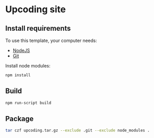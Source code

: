 # Upcoding site

## Install requirements

To use this template, your computer needs:

- [NodeJS](https://nodejs.org/en/)
- [Git](https://git-scm.com/)

Install node modules:

```bash
npm install
```

## Build

```bash
npm run-script build
```

## Package

```bash
tar czf upcoding.tar.gz --exclude .git --exclude node_modules .
```

